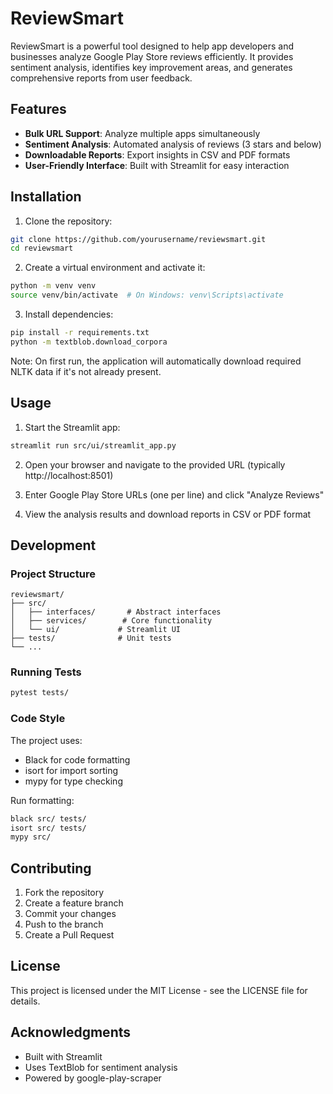 # ReviewSmart

ReviewSmart is a powerful tool designed to help app developers and businesses analyze Google Play Store reviews efficiently. It provides sentiment analysis, identifies key improvement areas, and generates comprehensive reports from user feedback.

## Features

- **Bulk URL Support**: Analyze multiple apps simultaneously
- **Sentiment Analysis**: Automated analysis of reviews (3 stars and below)
- **Downloadable Reports**: Export insights in CSV and PDF formats
- **User-Friendly Interface**: Built with Streamlit for easy interaction

## Installation

1. Clone the repository:
```bash
git clone https://github.com/yourusername/reviewsmart.git
cd reviewsmart
```

2. Create a virtual environment and activate it:
```bash
python -m venv venv
source venv/bin/activate  # On Windows: venv\Scripts\activate
```

3. Install dependencies:
```bash
pip install -r requirements.txt
python -m textblob.download_corpora
```

Note: On first run, the application will automatically download required NLTK data if it's not already present.

## Usage

1. Start the Streamlit app:
```bash
streamlit run src/ui/streamlit_app.py
```

2. Open your browser and navigate to the provided URL (typically http://localhost:8501)

3. Enter Google Play Store URLs (one per line) and click "Analyze Reviews"

4. View the analysis results and download reports in CSV or PDF format

## Development

### Project Structure

```
reviewsmart/
├── src/
│   ├── interfaces/       # Abstract interfaces
│   ├── services/        # Core functionality
│   └── ui/             # Streamlit UI
├── tests/              # Unit tests
└── ...
```

### Running Tests

```bash
pytest tests/
```

### Code Style

The project uses:
- Black for code formatting
- isort for import sorting
- mypy for type checking

Run formatting:
```bash
black src/ tests/
isort src/ tests/
mypy src/
```

## Contributing

1. Fork the repository
2. Create a feature branch
3. Commit your changes
4. Push to the branch
5. Create a Pull Request

## License

This project is licensed under the MIT License - see the LICENSE file for details.

## Acknowledgments

- Built with Streamlit
- Uses TextBlob for sentiment analysis
- Powered by google-play-scraper